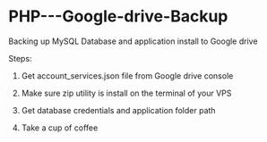 # PHP---Google-drive-Backup
Backing up MySQL Database and application install to Google drive

Steps:

1.  Get account_services.json file from Google drive console

2.  Make sure zip utility is install on the terminal of your VPS

3.  Get database credentials and application folder path

4.  Take a cup of coffee
